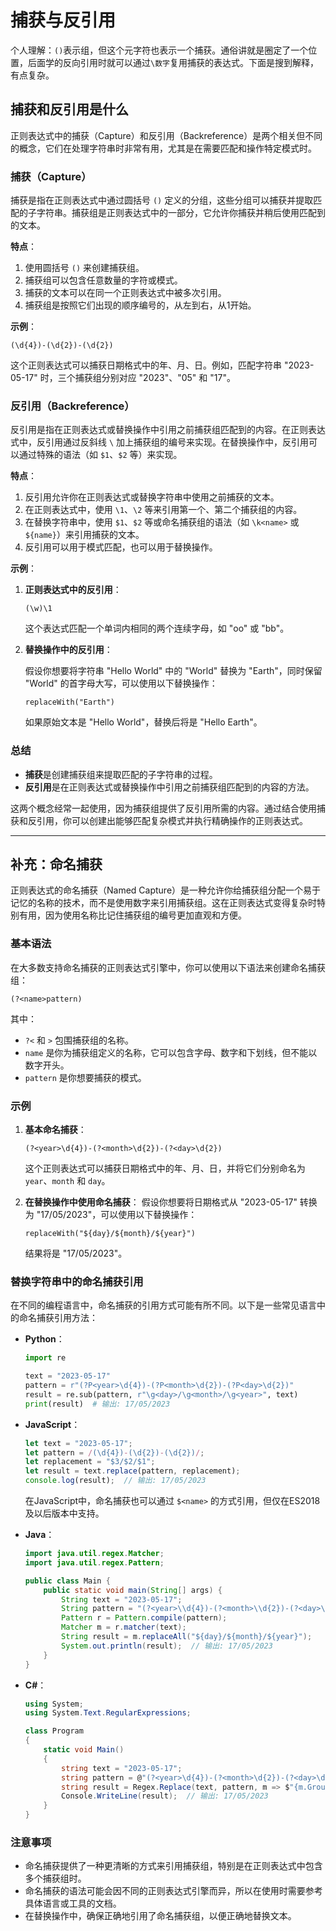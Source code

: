 # 捕获与反引用

个人理解：`()`表示组，但这个元字符也表示一个捕获。通俗讲就是圈定了一个位置，后面学的反向引用时就可以通过`\数字`复用捕获的表达式。下面是搜到解释，有点复杂。

## 捕获和反引用是什么

正则表达式中的捕获（Capture）和反引用（Backreference）是两个相关但不同的概念，它们在处理字符串时非常有用，尤其是在需要匹配和操作特定模式时。

### 捕获（Capture）

捕获是指在正则表达式中通过圆括号 `()` 定义的分组，这些分组可以捕获并提取匹配的子字符串。捕获组是正则表达式中的一部分，它允许你捕获并稍后使用匹配到的文本。

**特点**：

1. 使用圆括号 `()` 来创建捕获组。
2. 捕获组可以包含任意数量的字符或模式。
3. 捕获的文本可以在同一个正则表达式中被多次引用。
4. 捕获组是按照它们出现的顺序编号的，从左到右，从1开始。

**示例**：

```regex
(\d{4})-(\d{2})-(\d{2})
```

这个正则表达式可以捕获日期格式中的年、月、日。例如，匹配字符串 "2023-05-17" 时，三个捕获组分别对应 "2023"、"05" 和 "17"。

### 反引用（Backreference）

反引用是指在正则表达式或替换操作中引用之前捕获组匹配到的内容。在正则表达式中，反引用通过反斜线 `\` 加上捕获组的编号来实现。在替换操作中，反引用可以通过特殊的语法（如 `$1`、`$2` 等）来实现。

**特点**：

1. 反引用允许你在正则表达式或替换字符串中使用之前捕获的文本。
2. 在正则表达式中，使用 `\1`、`\2` 等来引用第一个、第二个捕获组的内容。
3. 在替换字符串中，使用 `$1`、`$2` 等或命名捕获组的语法（如 `\k<name>` 或 `${name}`）来引用捕获的文本。
4. 反引用可以用于模式匹配，也可以用于替换操作。

**示例**：

1. **正则表达式中的反引用**：

    ```regex
    (\w)\1
    ```

    这个表达式匹配一个单词内相同的两个连续字母，如 "oo" 或 "bb"。

2. **替换操作中的反引用**：

    假设你想要将字符串 "Hello World" 中的 "World" 替换为 "Earth"，同时保留 "World" 的首字母大写，可以使用以下替换操作：

    ```regex
    replaceWith("Earth")
    ```

    如果原始文本是 "Hello World"，替换后将是 "Hello Earth"。

### 总结

- **捕获**是创建捕获组来提取匹配的子字符串的过程。
- **反引用**是在正则表达式或替换操作中引用之前捕获组匹配到的内容的方法。

这两个概念经常一起使用，因为捕获组提供了反引用所需的内容。通过结合使用捕获和反引用，你可以创建出能够匹配复杂模式并执行精确操作的正则表达式。

---

## 补充：命名捕获

正则表达式的命名捕获（Named Capture）是一种允许你给捕获组分配一个易于记忆的名称的技术，而不是使用数字来引用捕获组。这在正则表达式变得复杂时特别有用，因为使用名称比记住捕获组的编号更加直观和方便。

### 基本语法

在大多数支持命名捕获的正则表达式引擎中，你可以使用以下语法来创建命名捕获组：

```regex
(?<name>pattern)
```

其中：

- `?<` 和 `>` 包围捕获组的名称。
- `name` 是你为捕获组定义的名称，它可以包含字母、数字和下划线，但不能以数字开头。
- `pattern` 是你想要捕获的模式。

### 示例

1. **基本命名捕获**：

   ```regex
   (?<year>\d{4})-(?<month>\d{2})-(?<day>\d{2})
   ```

   这个正则表达式可以捕获日期格式中的年、月、日，并将它们分别命名为 `year`、`month` 和 `day`。

2. **在替换操作中使用命名捕获**：
   假设你想要将日期格式从 "2023-05-17" 转换为 "17/05/2023"，可以使用以下替换操作：

   ```regex
   replaceWith("${day}/${month}/${year}")
   ```

   结果将是 "17/05/2023"。

### 替换字符串中的命名捕获引用

在不同的编程语言中，命名捕获的引用方式可能有所不同。以下是一些常见语言中的命名捕获引用方法：

- **Python**：

  ```python
  import re

  text = "2023-05-17"
  pattern = r"(?P<year>\d{4})-(?P<month>\d{2})-(?P<day>\d{2})"
  result = re.sub(pattern, r"\g<day>/\g<month>/\g<year>", text)
  print(result)  # 输出: 17/05/2023
  ```

- **JavaScript**：

  ```javascript
  let text = "2023-05-17";
  let pattern = /(\d{4})-(\d{2})-(\d{2})/;
  let replacement = "$3/$2/$1";
  let result = text.replace(pattern, replacement);
  console.log(result);  // 输出: 17/05/2023
  ```

  在JavaScript中，命名捕获也可以通过 `$<name>` 的方式引用，但仅在ES2018及以后版本中支持。

- **Java**：

  ```java
  import java.util.regex.Matcher;
  import java.util.regex.Pattern;

  public class Main {
      public static void main(String[] args) {
          String text = "2023-05-17";
          String pattern = "(?<year>\\d{4})-(?<month>\\d{2})-(?<day>\\d{2})";
          Pattern r = Pattern.compile(pattern);
          Matcher m = r.matcher(text);
          String result = m.replaceAll("${day}/${month}/${year}");
          System.out.println(result);  // 输出: 17/05/2023
      }
  }
  ```

- **C#**：

  ```csharp
  using System;
  using System.Text.RegularExpressions;

  class Program
  {
      static void Main()
      {
          string text = "2023-05-17";
          string pattern = @"(?<year>\d{4})-(?<month>\d{2})-(?<day>\d{2})";
          string result = Regex.Replace(text, pattern, m => $"{m.Groups["day"].Value}/{m.Groups["month"].Value}/{m.Groups["year"].Value}");
          Console.WriteLine(result);  // 输出: 17/05/2023
      }
  }
  ```

### 注意事项

- 命名捕获提供了一种更清晰的方式来引用捕获组，特别是在正则表达式中包含多个捕获组时。
- 命名捕获的语法可能会因不同的正则表达式引擎而异，所以在使用时需要参考具体语言或工具的文档。
- 在替换操作中，确保正确地引用了命名捕获组，以便正确地替换文本。
